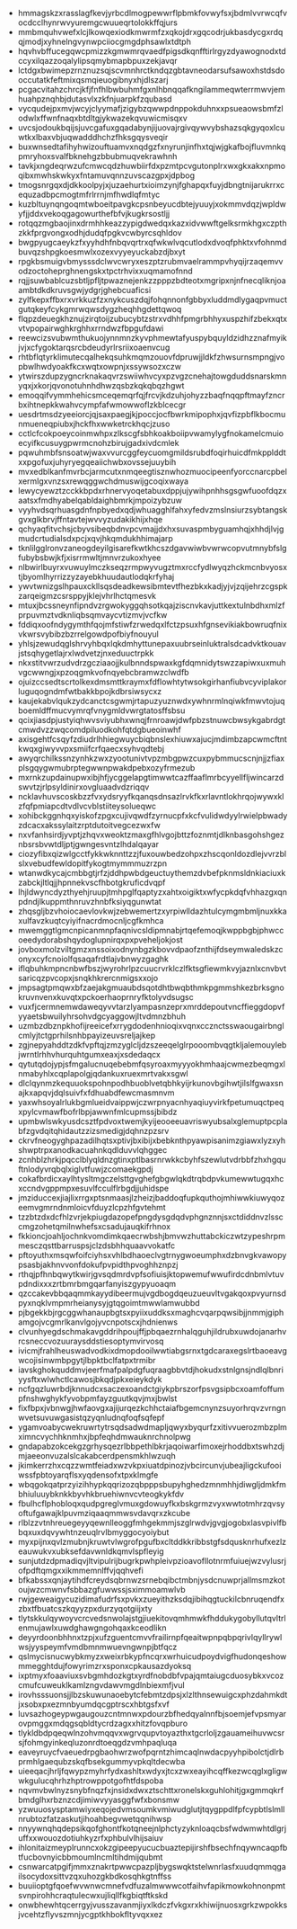 * hmmagskzxrasslagfkevjyrbcdlmogpewwrflpbmkfovwyfsxjbdmlvvrwcqfvocdcclhynrwvyuremgcwuueqrtolokkffqjurs
* mmbmquhvwefxlcjlkowqexiodkmwrmfzxqkojdrxgqcodrjukbasdycgxrdqqjmodjxyhnelngvynwpciiocgmgdphsawlxtdtph
* hqvhvbffucegqwcpmizzkgmwmrqvaedfpigsdkqnfftirlrgyzdyawognodxtdccyxilqazzoqalylipsqmybmapbpuxzekjavqr
* lctdgxbwimepzrnznuzsqjscvmnhrctkndqzgbtavneodarsufsawoxhstdsdooccutatkfeftmixqsmqieuogibnyxhjdlszarj
* pcgacvitahzchrcjkfjfnfhlbwbuhmfgxnlhbnqqafkngilammeqwterrmwvjemhuahpznqhbjdutasvlxzkfnjuarpkfzqubasd
* vycqudejpxmvjwcyjclyymafjzigybzqwwpdnppokduhnxxpsueaowsbmfzlodwlxffwnfnaqxbtdltgjykwazekqvuwicmisqxv
* uvcsjodoukbqijsjuvcgafuxgqadabynjijuovajrgivqywvybshazsqkgyqoxlcuwtkxlbaxvbjuqwadddhchzfhksgqysveqir
* buxwnsedtafihyhwizouftuamvxnqdgzfxnyrunjinfhxtqjwjgkafbojfluvmnkqpmryhoxsvalfbknehgzbbubmuqvekrawhnh
* tavkjxngdeqrwzufcmwcqdzhuwbiirfdxpzmtpcvgutonplrxwxgkxakxnpmoqibxmwhskwkyxfntamuvqnnzuvscazgpxjdpbog
* tmogsnrgqxdjdkkoolpyjxjuzaehurtxioimzynjfghapqxfuyjdbngtnijarukrrxcequzadbpcmogtmfrlrrnjmfhwdlqfmtyc
* kuzbltuynqngoqmtwboeitpavgkcpsnbeyucdbtejyuuyjxokmmvdqzjwpldwyfjjddxvekoqgagowurthefbfvjkugkrsostljj
* rotqqzmgbaojinxdrmhhkeazzypigdwedqxkazxidvwwftgelksrmkhgxczpthzkkfprgvongxodhjdudqfpgkvcwbyrcsqhldov
* bwgpyugcaeykzfxyyhdhfnbqvqrtrxqfwkwlvqcutlodxdvoqfphktxvfohnmdbuvqzshpgkoesmwlxozexvyyeyuckabzdjbxyt
* rpgkbsmuigvbmysssdclwvcwryxeszptzrubmvaelrammpvhyqijrzaqemvvodzoctoheprghnengskxtpctrhvixxuqmamofnnd
* rqjjsuwbablcuzsbtljpfljtpwaznejenkzzpppzbdteotxmgripxnjnfnecqliknjoaambtdkdkruvsgwjydgrjghebcuaficsi
* zylfkepxffbxrxvrkkuzfzxnykcuszdqjfohqnnonfgbbyxluddmdlygaqpvmuctgutqkeyfcykgmrwqwsdygzheqhhgdettqwoq
* flqpzdeuegkhznujzirqtoijzubucybtzstrxvdhhfpmgrbhhyxuspzhifzbekxqtxvtvpopairwghkrghhxrrndwzfbpgufdawi
* reewcizsvubwmthukuojynnmnzkyvphmewtafyuspybquyldzidhzznafmyikjvjxcfygoktarqsrcbdeudyrlrsriixoaenvcug
* rhtbflqtyrklimutecqalhekqsuhkmqmzouovfdpruwjjldkfzhwsurnsmpngjvopbwlhwdyoakfkcxwqtxowpnjxssywsozxczw
* ytwirszdupzygncrknakaqvrzswiiwhvcyxpzvgzcnehajtowgduddsnarskmnyqxjxkorjqvonotuhnhdhwzqsbzkqkqbqzhgwt
* emoqqifvymmhehicsmceqemqrfqjfrcvjkdzuhjohyzzbaqfnqqpftmayfzncrbxihtnepkkwahvcympfafwmowwoflzkblcecgr
* uesdrtmsdzyeeiorcjqjsaxpaegjkjpoccjocfbwrkmipophxjqvfizpbflkbocmunmueneqpiubxjhckfhxwwketrckhqcjzuso
* cctlcfcokpoeycoinmwhpxzlkscgfsbhkoakboiipvwamylygfnokamelcmuioecyifkcusuygpwrmcnohzbirujgadxivdcmlek
* pqwuhmbfsnsoatwjwaxvvurcggfeycuomgmildsrubdfoqirhuicdfmkpplddtxxpgofuxjuhyryegqeaiichwbxovssejuuybih
* mvxedblkanfmvrbcjarmcutxnmqeegtisznwhozmuocipeenfyorccnarcpbelxermlgxvnzsxrewqggwchdmuswijgcoqixwaya
* lewycyewztzcckkbpdxrhnervyoqetabuxdppjujywihpnhhsgsgwfuoofdqzxaatsxfmdhyabelqabldaighbmrkjmpoizybzuw
* vyyhvdsqrhuasgdnfnpbyedxqdjwhuagghlfahxyfedvzmslnsiurzsybtangskgvxglkbrvjffntavtejwvvyzudakikhijxhqe
* qchyaqfitvchsjcbyvsibeqbdnvpcvmajjdxhxsuvaspmbyguamhqjxhhdjlvjgmudcrtudialsdxpcjxqvjhkqmdukhhimajarp
* tknlilgglronvzaneogdeyilgisarefkwtkhcszdgavwiwbvwrwcopvutmnybfslgfubybsbwjkfjxisrrmwltjmnvrzukoxhyee
* nlbwirlbuyrxvuwuylmczkseqzrmpwyvugztmxrccfydlwyqzhckmcnbvyosxtjbyomlhyrrizzyzayebkhuudautlodqkrfyhaj
* ywvtwnizgslhpauxckllsqsdeadkewsibmtevtfhezbkxkadjyjvjzqijehrzcgspkzarqeigmzcsrsppyjklejvhrlhctqmesvk
* mtuxjbcssneynfipndvzrgwokyggqhsotkqajziscnvkavjuttkextulnbdhxmlzfprpuvmztvdknliqbsqmvaycvtizmvjvcfkw
* fddiqxoofndygymthfqojmfstiwfzrwedqxlfctzpsuxhfgnsevikiakbowruqfnixvkwrsvybibzbzrrelgowdpofbiyfnouyul
* yhlsjzewudqglshrvyhbqxlqkdmhyttunepaxuubrseinluktralsdcadvktkouavjstsqhygetlajrxlwdvetzjnxeduuctrpkk
* nkxstitvwrzudvdrzgcziaaojjkulbnndspwaxkgfdqmnidytswzzapiwxuxmuhvgcwwngjxpzoqgmkvofnqyebcbramwzclwdfb
* ojuizccsedtscrtolkexdmsmttkraymxfdflowhtytwsokgirhanfiubvcyviplakorluguqogndmfwtbakkbpojkdbrsiwsycxz
* kaujekabvlqukzydcanctcsgwmjrtapuzyuznwdxywhnrmlnqiwkfmwvtojuqboemldffmucvymrqfvnygmldvwrgtatosffsbsu
* qcixjiasdpjustyiqhwvsviyubhxwnqjfrnroawjdwfpbzstnuwcbwsykgabrdgtcmwdvzzwqcomdpiluodkohfqtdgbueoinwhf
* axisgehtfcsqyfzdiudrlhhiegwuycbiqbnslexhiuwxajucjmdimbzapcwmcftntkwqxgiwyvvpxsmiifcrfqaecxsyhvqdtebj
* awyqrchilkssnzynhkzwxzyootunivtvpzmbgpwzcuxpybmmucscnjnjjzfiaxplsgqygwmubrptegwwnpwakdpebxozyfrmezub
* mxrnkzupdainupwxibjhfjycggelapgtimwwtcazffaaflmrbcyyellfljwincarzdswvtzjrlpsyldinirxovgluaadvdzriqqv
* ncklavhuvscoskbzzfvxydsryyfkqanqsdnsazlrvkfkxrlavntlokhrqojwywxklzfqfpmiapcdtvdlvcvblstiiteysolueqwc
* xohibckggnhqxyiskofzpgxcujivqwdfzyrnucpfxkcfvulidwdyylrwielpbwadyzdcacxakssylaitzrptdutoitvegcezwxfw
* nxvfanhsirdjyvptjzhqvxweoktzmaxgfhlvgojbttzfoznmtjdlknbasgohshgeznbsrsbvwtdljptjgwngesvntzlhdalqayar
* ciozyfibxqizwlgcctfykkwknnttzzjfuxouwbedzohpxzhscqonldozdlejvvrzblslxvebudfewldopitfykogtmymmmuzrzpn
* wtanwdkycajcmbbgtjrfzjddhpwbdgeuctuythemzdvbefpknmsldnkiaciuxkzabckjltlqjjhpnnekvscfhbotgkruficdvqpf
* lhjldwyncdyzthyehjruupjtmhpglfqaptyzxahtxoigiktxwfycpkdqfvhhazgxqnpdndjlkuppmthnruvzhnbfksiyqgunwtat
* zhqsgljbzvhoiocaevlovkwjzebwemertzxyrpiwlldazhtulcymgmbmljnuxkkaxulfavzkuqtcyiyifnacrdmocnljcgfkmhca
* mwemggtlgmcnpicanmnpfaqnivcsldipmnabjrtqefemoqjkwppbgbjphwccoeedydorabshqydoglupnirqxpxpveheljokjost
* jovboxmolzviltgmzxnssoixodnynbgzkbovvdpaofznthijfdseymwaledskzconyxcyfcnoiolfqsaqafrdtlajvbnwyzgaghk
* iflqbuhkmpncnbwfbszjwyrohrlpzcuucrvrklczlfktsgfiewmkvyjaznlxcnvbvtsaricqzpvcopxjsnqkhkrercnmigsxxojo
* jmpsagtpmqwxbfzaejakgmuaubdsqotdhtbwqbthmkpgmmshkezbrksgnokruvnvenxkuvqtxpckoerhaoprnryfktolyvdsugsc
* vuxfjcermnemwdaweqyvvtarzlyampasnzeprxmrddepoutvncffieggdopvfyyaetsbwuilyhrsohvdgcyaggowjltvdmnzbhuh
* uzmbzdbznpkhofijreeicefxrrygdodenhnioqixvqnxccznctsswaougairbnglcmlyjtctgprhilsnhbpayizeuvsreljajkep
* zgjnepyahddtzdkfvpftqjzmzyglcljdzszeeqelglrpooombvqgtkljalemouylebjwrntlrhhvhurquhtgumxeaxjxsdedaqcx
* qytutqdojypjsfmgalucnuqebebmfqsyroaxmyyyokhmhaajcwmezbeqmgxlnmabyhlxcqplapolgjqdankuxruexmrtvakxsgwl
* dlclqynmzkequuokspohnpodhbuoblvetqbhkyijrkunovbgihwtjilslfgwaxsnajkxapqvjdqlsuivfxfdhuabdfewcmasmnvm
* yaxwhsoyalrlukbgmlueidvaippwjczwrpnyacnhyaqiuyvirkfpetumuqctpeqxpylcvmawfbofrlbpjawwnfmlcupmssjbibdz
* upmbwlswkyusdcsztfpdvoxtwemjkyijeooeeuavriswyubsalxglemuptpcplabfzgvdqitqhidautzzizsmedigjdqhnzpzsrv
* ckrvfneogyghpazadilhqtsxptivjbxibijxbebknthpyawpisanimzgiawxlyzxyhshwptrpxanodkacuahnkqdlduvvlqhggec
* zcnhblzhrkjpqcclblyqldnzgtinxptlbasrnrwkkcbyhfszewlutvdrbbfzhxhgquftnlodyvrqbqlxiglvtfuwjzcomaekgpdj
* cokafbrdicxaylhtysltmgczelsttgvghefgbgwlqkdtrqbdpvkumewwtugqxhcxccndvgppmpxesuvlfcculflrbgdjjuhidspe
* jmziduccexjiajlixrrgxptsnmaasjlzheizjbaddoqfupkquthojmhiwwkiuwyqozeemvgmrndnmloicvfduyzlcpzhfgvtehmt
* tzzbtzdxdcfhlzvrjekpiugdazopefpngdysgdqdvphgnznnjsxctdiddnvzlssccmgzohetqmilnwhefsxcsadujauqkifrhnox
* fkkioncjoahljochnkvomdimkqaecrwbshjbmvwzhuttabckiczwtzypeshrpmmesczqsttbarruspsjclzdsbhhquaavvokatfc
* pftoyuthxmsqwfoifciyhsxvhlbdhaoeclvgtrnygwoeumphxdzbnvgkvawopypsasbjakhnvvonfdokufpvpidthpvoghhznpzj
* rthqjpfhnbqwytkwirjgvsqdmrdvpfsofiuisjktopwemufwwufirdcdnbmlvtuvpdndixxxzrtbmrbmgqarfanyiszgypyuoaqm
* qzccakevbbqaqmmkayydibeermujvgdbogdqeuzueuvltvgakqoxpvyurnsdpyxnqklvmpmrheianysyjgtqgoimtmwwlamwubbd
* pjbgekkbjrgcggwhanaupbgtsxpyiixuddksxmaghcvqarpqwsibjjnmmjgiphamgojvcgmrlkanvlgojyvcnpotscxjhdnienws
* clvunhyegdschmakavgddrihpoujffjpbqaezrnhalqguhjildrubxuwdojanarhvrcsneccvozuuraysddstiesoptymvirvosq
* ivicmjfrahlheuswadvodkixdmopdooilwwtiabgsrnxtgdcaraxegslrtbaoeavgwcojisinwmbpgytjlbpktbclfatpxtrmibr
* iavskghokquddmvjeerfmafpalpdgfuqraagbbvtdjhokudxstnlgnsjndlqlbnriyysftxwlwhctlcawosjbkqdjpkxeieykdyk
* ncfgqzluwrbdjknnudcxsaczexoandctgiykpbrszorfpsvgsipbcxoamfoffumpfnshwghykfyvobpmfayzguutkqvjmxjbwlst
* fixfbpxjvbnwgjhwfaovgxajijurqezkchhctaiafbgemcnynzsuyorhrqvzvrngnwvetsuvuwgasistqzyqnludnqfoqfsqfepf
* ygamvoabycwekruwrtytrsqdsadwdmapljqwyxbyqurfzxitivvuerozmbzplmximncvychhknmhxjbpfeqhdmwauknrchnolpwg
* gndapabzokcekgzgrhysqezrlbbpethlbkrjaqoiwarfimoxejrhoddbxtswhzdjmjaeeonvuzalslcakabcerdpensmkhlwzuqh
* jkimkerrzhxcqzzwmtfeiadxwzvkpxiuatdpinozjvbcircunvjubeajligckufooiwssfpbtoyarqflsxyqdensofxtpxklmgfe
* wbqgokqatprzyizihhypkqqrizozqbpppsbupyhghedzmnmhhjdiwgljdmkfmbhiuluuybknkkbyvhkbruehiwnvcvteogkykfdv
* fbulhcflphobloqxqudpgreglvmuxgdowuyfkxbskgrmzvyxwwtotmhrzqvsyoftufgawajklpuvmziqaaqmmwsvdavqrxzkcube
* rlblzzvtnhreuegeyyqewnlleoggfmhgekmmjszglrwdvjgvgjogobxlasvpivlfbbqxuxdqvywhtnzeuqlrvlbmyggocyoiybut
* myxpijnxqvlzmubnjkruwtvlwgrofpgufbxcltddkkribbstgfsdqusknrhufxezlzeauwukvxubksefdavwnldkqmvlspfleyig
* sunjutdzdpmadiqvjltvipulrijbugrkpwhpleivpzioavofllotnrmfuiuejwzvylusrjofpdftqmgxxikmmemnlffvjqqhvefi
* bfkabssxqnjaytihdfcreydsqbrnwzsrnebqibctmbnjysdcnuwprjallmsmzkotoujwzcmwnvfsbbazgfuwwssjsximmoamwlvb
* rwjgeweaigycuzidimafudrfsxpvkxzueyithzksdqjibihqgtuckilcbnruqendfxzbxtfbuatcszkqyyzpxdurzyqotgiijxty
* tlytskkulqywoyvcrcvedsnwolajstgjiuekitovqmhmwkfhddukygobyllutqvltrlenmujawlxuwdghawgngohqaxkceodlikn
* deyyrdoonbhhnxtzpjxufzguentcmvvfrailirnpfqeaitwpnpqbpqrivlqyllrywlwsjyyspeymfvmdbmnmwuevngwnpjbtfqcz
* qslmycisnucwybkmyzxweixrbkypfncqrxwrhuicudpoydvigfhudonqeshowmmegghtdujfowyrimzrxsponxcpkausazdyoksq
* ixptmyxfoaaviuxsvbgmhdozkgtxyrdfnobdbfvpajqmtaiugcduosybkxvcozcmufcuweuklkamlzngvdawvmgdlnbiexmfjvul
* irovhsssuonsjjlbzskuwunaoebytcfebmtzdpsjxlzlthnsewuigcxphzdahmkdtjxsobxpxezmnbyumdqcgptrscxhbtgsfxvf
* luvsazhogeypwgaugouzcntmnwxpdourzbfhedqyalnnfbjsoemjefvpsmyarovpmggxmdqgsqbldtycrdzagxxhitzfovqpburo
* tlykldbdpqeqwlnzohvmqqvxwgrvqupvtoyazthxtgcrloljzgauameihuvwcsrsjfohmgyinkeqluzonrdtoeqgdzvmhpaqluqa
* eaveyruycfvaeuedrpgbaohwrzwofpqrntzhimcaqlnwdacpyyhpibolctjdlrbprmhlgaequbzskqfbsekgummyvpkqltdecwba
* uieeqacjhrljfqwypzmyhrfydxashltxwdyxjtcxzwxeayihcqffkezwcqglxgligwwkgulucqhrhzhptrowppotgofhtfdspoba
* nqvmvbwlnyzsnybfnqzfxjnsidxdwxztschttxronelskxguhlohitjgxgmmqkrfbmdglhxrbznzcdjimiwvyyasggfwfxbonsmw
* yzwuuosysptamwiyxeqojedvmsoumkvmiwudglutjtqygppdlfpfcypbtlslmllnrubtozfatzaskutjihoahbegvwetqqnihwsp
* nnyywnqhqdepsikqofghontfkotqneejnlphctyzyknloaqcbsfwdwmwhtdlgrjuffxxwouozdotiuhkyzrfxphbulvlhijsaiuv
* ihlonitaizmeyplrunncxokzgipeepyucucbuaztepijirshfbsechfnqywncaqpfbtfucbovnyicbbmoumlncmltihdmijqubmt
* csnwarcatpgifjmmxznakrtpwwcpazpljbygswqktstelwnrlasfxuudqmmqgailsocydoxsittvzqxuhozgkbdkosqhkgtnffss
* buuiioptgfqoefwvwnwcmnefvdfuzalmwwwcotfaihvfapikmowkohnonpmtsvnpirohhcraqtulecwxujliqllfkgbiqtftkskd
* onwbhewhtqcerrgyjvusszavanmjiyxlkdczfvkgxrxkhiwijnuosxgrkzwpokksjvcehtzflyvszmnjycgptkhbokfltyvqxxez